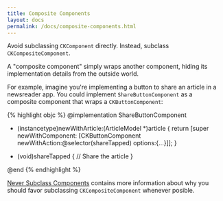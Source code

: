 ```yaml
---
title: Composite Components
layout: docs
permalink: /docs/composite-components.html
---
```


Avoid subclassing `CKComponent` directly. Instead, subclass `CKCompositeComponent`.

A "composite component" simply wraps another component, hiding its implementation details from the outside world.

For example, imagine you're implementing a button to share an article in a newsreader app. You could implement `ShareButtonComponent` as a composite component that wraps a `CKButtonComponent`:

{% highlight objc %}
@implementation ShareButtonComponent

+ (instancetype)newWithArticle:(ArticleModel *)article
{
  return [super newWithComponent:
          [CKButtonComponent
           newWithAction:@selector(shareTapped)
           options:{...}]];
}

- (void)shareTapped
{
  // Share the article
}

@end
{% endhighlight %}

[Never Subclass Components](never-subclass-components.html) contains more information about why you should favor subclassing `CKCompositeComponent` whenever posible.
